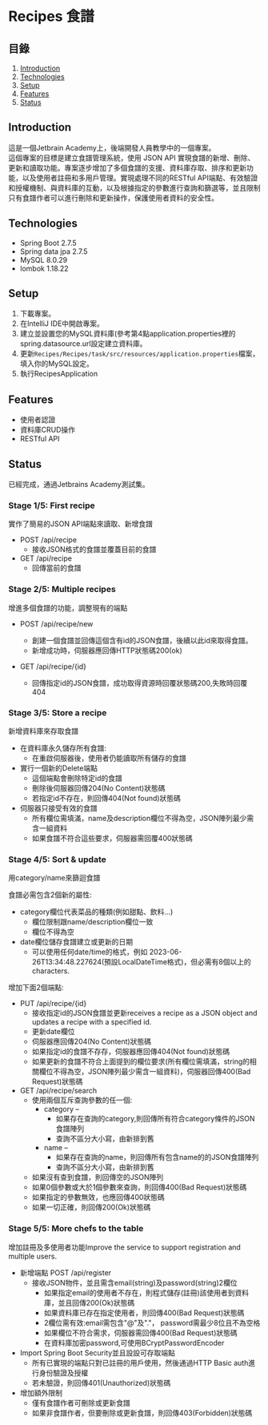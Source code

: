 # Recipes 食譜

## 目錄
1. [Introduction](#introduction)
2. [Technologies](#technologies)
3. [Setup](#setup)
4. [Features](#features)
5. [Status](#status)

## Introduction
這是一個Jetbrain Academy上，後端開發人員教學中的一個專案。  
這個專案的目標是建立食譜管理系統，使用 JSON API 實現食譜的新增、刪除、更新和讀取功能。專案逐步增加了多個食譜的支援、資料庫存取、排序和更新功能，以及使用者註冊和多用戶管理。實現處理不同的RESTful API端點、有效驗證和授權機制、與資料庫的互動，以及根據指定的參數進行查詢和篩選等，並且限制只有食譜作者可以進行刪除和更新操作，保護使用者資料的安全性。  
  
## Technologies
* Spring Boot      2.7.5
* Spring data jpa  2.7.5
* MySQL            8.0.29
* lombok           1.18.22

## Setup

1. 下載專案。
2. 在IntelliJ IDE中開啟專案。
3. 建立並設置您的MySQL資料庫(參考第4點application.properties裡的spring.datasource.url設定建立資料庫。
4. 更新`Recipes/Recipes/task/src/resources/application.properties`檔案，填入你的MySQL設定。
5. 執行RecipesApplication

## Features
* 使用者認證
* 資料庫CRUD操作
* RESTful API

## Status
已經完成，通過Jetbrains Academy測試集。

### Stage 1/5: First recipe  
實作了簡易的JSON API端點來讀取、新增食譜  
* POST /api/recipe  
  * 接收JSON格式的食譜並覆蓋目前的食譜  
* GET /api/recipe  
  * 回傳當前的食譜  
  
  
### Stage 2/5: Multiple recipes  
增進多個食譜的功能，調整現有的端點  
* POST /api/recipe/new 
  * 創建一個食譜並回傳這個含有id的JSON食譜，後續以此id來取得食譜。    
  * 新增成功時，伺服器應回傳HTTP狀態碼200(ok)
  
* GET /api/recipe/{id}  
  * 回傳指定id的JSON食譜，成功取得資源時回覆狀態碼200,失敗時回覆404
  
### Stage 3/5: Store a recipe
新增資料庫來存取食譜
* 在資料庫永久儲存所有食譜: 
    * 在重啟伺服器後，使用者仍能讀取所有儲存的食譜
* 實行一個新的Delete端點
  * 這個端點會刪除特定id的食譜
  * 刪除後伺服器回傳204(No Content)狀態碼
  * 若指定id不存在，則回傳404(Not found)狀態碼 
* 伺服器只接受有效的食譜
  * 所有欄位需填滿，name及description欄位不得為空，JSON陣列最少需含一組資料
  * 如果食譜不符合這些要求，伺服器需回覆400狀態碼  


### Stage 4/5: Sort & update
用category/name來篩迴食譜 
  
食譜必需包含2個新的屬性:  
* category欄位代表菜品的種類(例如甜點、飲料…)
  * 欄位限制跟name/description欄位一致  
  * 欄位不得為空  
* date欄位儲存食譜建立或更新的日期  
  * 可以使用任何date/time的格式，例如 2023-06-26T13:34:48.227624(預設LocalDateTime格式)，但必需有8個以上的characters.   

增加下面2個端點:

* PUT /api/recipe/{id}  
    * 接收指定id的JSON食譜並更新receives a recipe as a JSON object and updates a recipe with a specified id.  
    * 更新date欄位   
    * 伺服器應回傳204(No Content)狀態碼  
    * 如果指定id的食譜不存存，伺服器應回傳404(Not found)狀態碼  
    * 如果更新的食譜不符合上面提到的欄位要求(所有欄位需填滿，string的相關欄位不得為空，JSON陣列最少需含一組資料)，伺服器回傳400(Bad Request)狀態碼  
* GET /api/recipe/search  
    * 使用兩個互斥查詢參數的任一個:  
       * category –  
          * 如果存在查詢的category,則回傳所有符合category條件的JSON食譜陣列  
          * 查詢不區分大小寫，由新排到舊  
       * name –  
         * 如果存在查詢的name，則回傳所有包含name的的JSON食譜陣列  
         * 查詢不區分大小寫，由新排到舊  
    * 如果沒有查到食譜，則回傳空的JSON陣列
    * 如果0個參數或大於1個參數來查詢，則回傳400(Bad Request)狀態碼  
    * 如果指定的參數無效，也應回傳400狀態碼
    * 如果一切正確，則回傳200(Ok)狀態碼

### Stage 5/5: More chefs to the table
增加註冊及多使用者功能Improve the service to support registration and multiple users.  
* 新增端點 POST /api/register  
  * 接收JSON物件，並且需含email(string)及password(string)2欄位  
    * 如果指定email的使用者不存在，則程式儲存(註冊)該使用者到資料庫，並且回傳200(Ok)狀態碼  
    * 如果資料庫已存在指定使用者，則回傳400(Bad Request)狀態碼  
    * 2欄位需有效:email需包含"@"及"."， password需最少8位且不為空格  
    * 如果欄位不符合需求，伺服器需回傳400(Bad Request)狀態碼  
    * 在資料庫加密password,可使用BCryptPasswordEncoder  
* Import Spring Boot Security並且設設可存取端點  
  * 所有已實現的端點只對已註冊的用戶使用，然後通過HTTP Basic auth進行身份驗證及授權
  * 若未驗證，則回傳401(Unauthorized)狀態碼  
* 增加額外限制  
  * 僅有食譜作者可刪除或更新食譜  
  * 如果非食譜作者，但要刪除或更新食譜，則回傳403(Forbidden)狀態碼   
